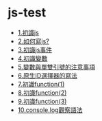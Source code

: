 js-test
=======
* [1.初識js](http://codepen.io/liao/pen/rpDFg)  
* [2.如何寫js?](http://codepen.io/liao/pen/DKqCk)  
* [3.初識js事件](http://codepen.io/liao/full/ArIyc) 
* [4.初識變數](http://codepen.io/liao/full/JedxF) 
* [5.變數與單雙引號的注意事項](http://codepen.io/liao/full/cgECh)
* [6.原生ID選擇器的寫法](http://codepen.io/liao/full/ownjB)
* [7.初識function(1)](http://codepen.io/liao/pen/gtsuH)
* [8.初識function(2)](http://codepen.io/liao/pen/gtsuH)
* [9.初識function(3)](http://codepen.io/liao/pen/hCfeo)
* [10.console.log觀察語法](http://codepen.io/liao/pen/eynDl)

